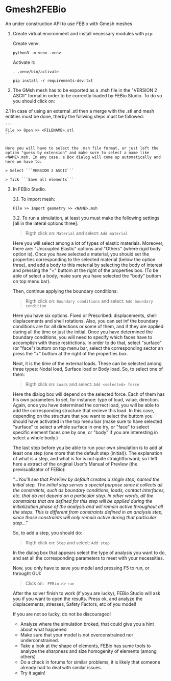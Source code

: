 # Gmesh2FEBio
An under construction API to use FEBio with Gmesh meshes 

1. Create virtual environment and install necessary modules with `pip`:

    Create venv:

    ```
    python3 -m venv .venv
    ```

    Activate it:

    ```
    . .venv/bin/activate
    ```

    ```
    pip install -r requirements-dev.txt
    ```
   

2. The GMsh mesh has to be exported as a <NAME>.msh file in the "VERSION 2 ASCII" format in order to be correctly loaded by FEBio Studio. To do so you should click on:

2.1 In case of using an external .stl then a merge with the .stl and mesh entities must be done, therby the follwing steps must be followed: 
    

    ```
    File >> Open >> <FILENAME>.stl
    ```

    
    Here you will have to select the .msh file format, or just left the option "guess by extension" and make sure to select a name like <NAME>.msh. In any case, a Box dialog will come up automatically and here we have to:

    > Select ```VERSION 2 ASCII``` 
    
    > Tick ```Save all elements``` 
    

    

3. In FEBio Studio.
    
    3.1. To import mesh:
    ```
    File >> Import geometry >> <NAME>.msh
    ```
    3.2. To run a simulation, at least you must make the following settings [all in the lateral options three]:
    > Rigth click on: ```Material``` and select: ```Add material``` 
    
    Here you will select among a lot of types of elastic materials. Moreover, there are: "Uncoupled Elastic" options and "Others" (where rigid body option is). Once you have selected a material, you should set the properties corresponding to the selected material (below the option three), and add a body to this meterial by selecting the body of interest and pressing the "+" buttom at the right of the properties box. (To be able of select a body, make sure you have selected the "body" buttom on top menu bar).
    
    Then, continue applying the boundary conditions:
    
     > Rigth click on: ```Boundary conditions``` and select: ```Add boundary condition``` 
    
    Here you have six options. Fixed or Prescribed: displacements, shell displacements and shell rotations. Also, you can set inf the boundary conditions are for all directions or some of them, and if they are applied during all the time or just the initial. Once you have determined the boundary conditions, you will need to specify which faces have to accomplish with these restrictions. In order to do that, select "surface" (or "face") buttom on top menu bar, select the corresponding sector an press the "+" buttom at the right of the properties box.
    
    Next, it is the time of the external loads. These can be selected among three types: Nodal load, Surface load or Body load. So, to select one of them:
    
    > Rigth click on: ```Loads``` and select: ```Add <selected> force```
    
    Here the dialog box will depend on the selected force. Each of them has his own parameters to set, for instance: type of load, value, direction. Again, once you have determined the correct load, you will be able to add the corresponding structure that recieve this load. In this case, depending on the structure that you want to select the buttom you should have activated in the top menu bar (make sure to have selected "surface" to select a whole surface in one try, or "face" to select specific element faces one by one, or "body" if you are interesting in select a whole body.)
    
    The last step before you be able to run your own simulation is to add at least one step (one more that the default step (initial)). The explanation of what is a step, and what is for is not quite straightforward, so I left here a extract of the original User's Manual of PrevIew (the previsualizator of FEBio):
    
    _"...You’ll see that PreView by default creates a single step, named the Initial step. The initial step serves a special purpose since it collects all the constraints, such as boundary conditions, loads, contact interfaces, etc. that do not depend on a particular step. In other words, all the constraints that are defined for this step will be applied during the initialization phase of the analysis and will remain active throughout all the steps. This is different from constraints defined in an analysis step, since those constraints will only remain active during that particular step..."_
    
    So, to add a step, you should do:
    
    > Rigth click on: `Step` and select: `Add step`
    
    In the dialog box that appears select the type of analysis you want to do, and set all the corresponding parameters to meet with your necessities.
    
    Now, you only have to save you model and pressing F5 to run, or throught GUI:
    
    > Click on: ` FEBio` >> ` run `
    
    After the solver finish to work (if yoyu are lucky), FEBio Studio will ask you if you want to open the results. Press ok, and analyze the displacements, stresses, Safety Factors, etc of you model!
    
    If you are not so lucky, do not be discouraged!
        
    - Analyze where the simulation broked, that could give you a hint about what happened
    - Make sure that your model is not overconstrained nor underconstrained.
    - Take a look at the shape of elements, FEBio has sume tools to analyze the sharpness and size homogenity of elements (among others)
    - Do a check in forums for similar problems, it is likely that someone already had to deal with similar issues.
    - Try it again!

